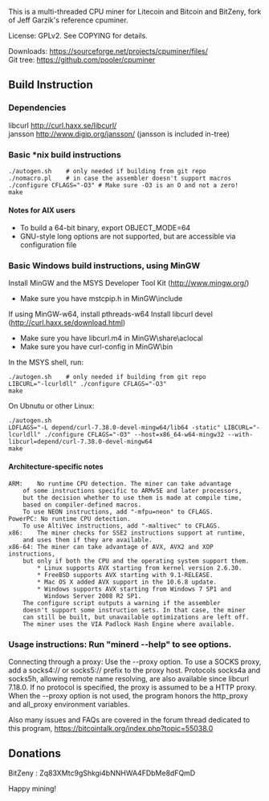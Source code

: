 This is a multi-threaded CPU miner for Litecoin and Bitcoin and BitZeny,
fork of Jeff Garzik's reference cpuminer.

License: GPLv2.  See COPYING for details.

Downloads:  https://sourceforge.net/projects/cpuminer/files/  
Git tree:   https://github.com/pooler/cpuminer


Build Instruction
------------------

### Dependencies

libcurl			http://curl.haxx.se/libcurl/  
jansson			http://www.digip.org/jansson/
(jansson is included in-tree)

### Basic *nix build instructions

```
./autogen.sh	# only needed if building from git repo
./nomacro.pl	# in case the assembler doesn't support macros
./configure CFLAGS="-O3" # Make sure -O3 is an O and not a zero!
make
```

#### Notes for AIX users

* To build a 64-bit binary, export OBJECT_MODE=64
* GNU-style long options are not supported, but are accessible via configuration file

### Basic Windows build instructions, using MinGW

Install MinGW and the MSYS Developer Tool Kit (http://www.mingw.org/)

* Make sure you have mstcpip.h in MinGW\include

If using MinGW-w64, install pthreads-w64
Install libcurl devel (http://curl.haxx.se/download.html)

* Make sure you have libcurl.m4 in MinGW\share\aclocal
* Make sure you have curl-config in MinGW\bin

In the MSYS shell, run:

	./autogen.sh	# only needed if building from git repo
	LIBCURL="-lcurldll" ./configure CFLAGS="-O3"
	make

On Ubnutu or other Linux:

	./autogen.sh
	LDFLAGS="-L depend/curl-7.38.0-devel-mingw64/lib64 -static" LIBCURL="-lcurldll" ./configure CFLAGS="-O3" --host=x86_64-w64-mingw32 --with-libcurl=depend/curl-7.38.0-devel-mingw64
	make

#### Architecture-specific notes

	ARM:	No runtime CPU detection. The miner can take advantage
		of some instructions specific to ARMv5E and later processors,
		but the decision whether to use them is made at compile time,
		based on compiler-defined macros.
		To use NEON instructions, add "-mfpu=neon" to CFLAGS.
	PowerPC: No runtime CPU detection.
		To use AltiVec instructions, add "-maltivec" to CFLAGS.
	x86:	The miner checks for SSE2 instructions support at runtime,
		and uses them if they are available.
	x86-64:	The miner can take advantage of AVX, AVX2 and XOP instructions,
		but only if both the CPU and the operating system support them.
		    * Linux supports AVX starting from kernel version 2.6.30.
		    * FreeBSD supports AVX starting with 9.1-RELEASE.
		    * Mac OS X added AVX support in the 10.6.8 update.
		    * Windows supports AVX starting from Windows 7 SP1 and
		      Windows Server 2008 R2 SP1.
		The configure script outputs a warning if the assembler
		doesn't support some instruction sets. In that case, the miner
		can still be built, but unavailable optimizations are left off.
		The miner uses the VIA Padlock Hash Engine where available.

### Usage instructions:  Run "minerd --help" to see options.

Connecting through a proxy:  Use the --proxy option.
To use a SOCKS proxy, add a socks4:// or socks5:// prefix to the proxy host.
Protocols socks4a and socks5h, allowing remote name resolving, are also
available since libcurl 7.18.0.
If no protocol is specified, the proxy is assumed to be a HTTP proxy.
When the --proxy option is not used, the program honors the http_proxy
and all_proxy environment variables.

Also many issues and FAQs are covered in the forum thread
dedicated to this program,
	https://bitcointalk.org/index.php?topic=55038.0

Donations
---------

BitZeny : Zq83XMtc9gShkgi4bNNHWA4FDbMe8dFQmD

Happy mining!
